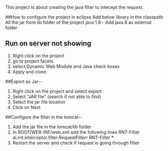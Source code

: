This project is about creating the java filter to intecept the request.

##How to configure the project in eclipse
Add below library in the classpath
All the jar from lib folder of the project
java 1.8 - Add java 8 as external folder

## Run on server not showing
1. Right click on the project
2. go to project facets
3. select Dynamic Web Module and Java check boxes
4. Apply and close

##Export as Jar--
1. Right click on the project and select export
2. Select "JAR file" (search if not able to find)
3. Select the jar file location
4. Click on Next

##Configure the filter in the tomcat--
1. Add the jar file in the tomcat/lib folder
2. In ROOT/WEB-INF/web.xml add the following lines
	<filter>
    <filter-name>RNT-Filter</filter-name>
    <filter-class>ai.rnt.interceptor.filter.RequestFilterr</filter-class>
   </filter>
   <filter-mapping>
		<filter-name>RNT-Filter</filter-name>
		<url-pattern>*</url-pattern>
	</filter-mapping>
3. Restart the server and check if request is going through filter

